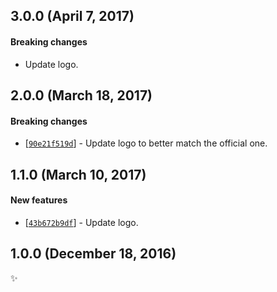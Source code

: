 ## 3.0.0 (April 7, 2017)

#### Breaking changes

* Update logo.


## 2.0.0 (March 18, 2017)

#### Breaking changes

* [[`90e21f519d`](https://github.com/alrra/browser-logos/commit/90e21f519dd7fbcc46b8579c45f362dc77db374b)] -
  Update logo to better match the official one.


## 1.1.0 (March 10, 2017)

#### New features

* [[`43b672b9df`](https://github.com/alrra/browser-logos/commit/43b672b9df91027960b7f7b3b168e04cbf160d2b)] -
  Update logo.


## 1.0.0 (December 18, 2016)

✨
